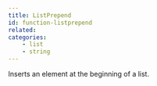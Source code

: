 ```yaml
---
title: ListPrepend
id: function-listprepend
related:
categories:
    - list
    - string
---
```


Inserts an element at the beginning of a list.
